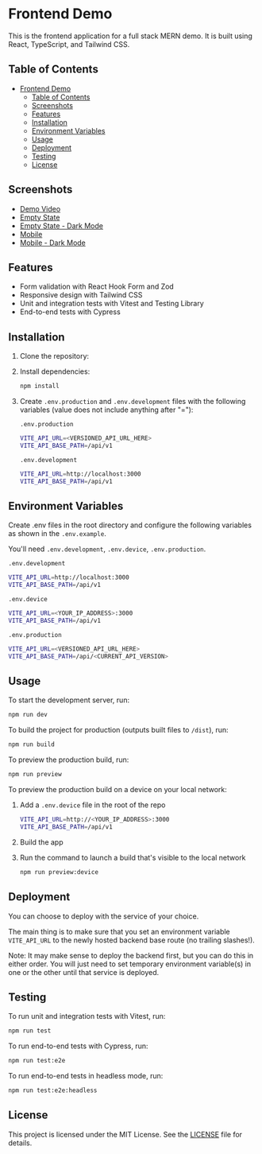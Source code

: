 # Frontend Demo

This is the frontend application for a full stack MERN demo. It is built using React, TypeScript, and Tailwind CSS.

## Table of Contents

- [Frontend Demo](#frontend-demo)
  - [Table of Contents](#table-of-contents)
  - [Screenshots](#screenshots)
  - [Features](#features)
  - [Installation](#installation)
  - [Environment Variables](#environment-variables)
  - [Usage](#usage)
  - [Deployment](#deployment)
  - [Testing](#testing)
  - [License](#license)

## Screenshots

- [Demo Video](https://youtu.be/gaenyhsL5nQ)
- [Empty State](https://drive.google.com/file/d/1gr1-yTLu2YKLaOJLtR0h1Uq18G_uNj5G/view)
- [Empty State - Dark Mode](https://drive.google.com/file/d/1RfR83t4u-yvs3ktX9XUWamNGTmclKbEd/view)
- [Mobile](https://drive.google.com/file/d/12SuMZT9mkExthe4bI7qvUgXx9Irj4Y44/view)
- [Mobile - Dark Mode](https://drive.google.com/file/d/1jS4Y6XjPDFNU3RtEbfLeZUCept6nFGK6/view)

## Features

- Form validation with React Hook Form and Zod
- Responsive design with Tailwind CSS
- Unit and integration tests with Vitest and Testing Library
- End-to-end tests with Cypress

## Installation

1. Clone the repository:
2. Install dependencies:
    ```sh
    npm install
    ```
3. Create `.env.production` and `.env.development` files with the following variables (value does not include anything after "="):

    `.env.production`
    ```sh
    VITE_API_URL=<VERSIONED_API_URL_HERE>
    VITE_API_BASE_PATH=/api/v1
    ```

    `.env.development`
    ```sh
    VITE_API_URL=http://localhost:3000
    VITE_API_BASE_PATH=/api/v1
    ```


## Environment Variables

Create .env files in the root directory and configure the following variables as shown in the `.env.example`.

You'll need `.env.development`, `.env.device`, `.env.production`.

`.env.development`
```sh
VITE_API_URL=http://localhost:3000
VITE_API_BASE_PATH=/api/v1
```

`.env.device`
```sh
VITE_API_URL=<YOUR_IP_ADDRESS>:3000
VITE_API_BASE_PATH=/api/v1
```

`.env.production`
```sh
VITE_API_URL=<VERSIONED_API_URL_HERE>
VITE_API_BASE_PATH=/api/<CURRENT_API_VERSION>
```


## Usage

To start the development server, run:
```sh
npm run dev
```

To build the project for production (outputs built files to `/dist`), run:
```sh
npm run build
```

To preview the production build, run:
```sh
npm run preview
```

To preview the production build on a device on your local network:

1. Add a `.env.device` file in the root of the repo

    ```sh
    VITE_API_URL=http://<YOUR_IP_ADDRESS>:3000
    VITE_API_BASE_PATH=/api/v1
    ```

2. Build the app


3. Run the command to launch a build that's visible to the local network

    ```sh
    npm run preview:device
    ```

## Deployment

You can choose to deploy with the service of your choice.

The main thing is to make sure that you set an environment variable `VITE_API_URL` to the newly hosted backend base route (no trailing slashes!).

Note: It may make sense to deploy the backend first, but you can do this in either order. You will just need to set temporary environment variable(s) in one or the other until that service is deployed.


## Testing
To run unit and integration tests with Vitest, run:

```sh
npm run test
```

To run end-to-end tests with Cypress, run:
```sh
npm run test:e2e
```

To run end-to-end tests in headless mode, run:
```sh
npm run test:e2e:headless
```

## License
This project is licensed under the MIT License. See the [LICENSE](/LICENSE) file for details.
